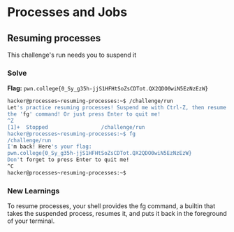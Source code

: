 # Processes and Jobs

## Resuming processes
This challenge's run needs you to suspend it

### Solve
**Flag:** `pwn.college{0_Sy_g35h-jjS1HFHtSoZsCDTot.QX2QDO0wiN5EzNzEzW}`

```bash
hacker@processes~resuming-processes:~$ /challenge/run
Let's practice resuming processes! Suspend me with Ctrl-Z, then resume me with 
the 'fg' command! Or just press Enter to quit me!
^Z
[1]+  Stopped                 /challenge/run
hacker@processes~resuming-processes:~$ fg
/challenge/run
I'm back! Here's your flag:
pwn.college{0_Sy_g35h-jjS1HFHtSoZsCDTot.QX2QDO0wiN5EzNzEzW}
Don't forget to press Enter to quit me!
^C
hacker@processes~resuming-processes:~$ 
```
### New Learnings
To resume processes, your shell provides the fg command, a builtin that takes the suspended process, resumes it, and puts it back in the foreground of your terminal.
